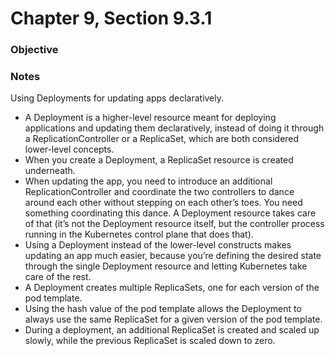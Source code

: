 # Chapter 9, Section 9.3.1

### Objective

### Notes
Using Deployments for updating apps declaratively.

* A Deployment is a higher-level resource meant for deploying applications and updating them declaratively, instead of doing it through a ReplicationController or a ReplicaSet, which are both considered lower-level concepts.
* When you create a Deployment, a ReplicaSet resource is created underneath.
* When updating the app, you need to introduce an additional ReplicationController and coordinate the two controllers to dance around each other without stepping on each other’s toes. You need something coordinating this dance. A Deployment resource takes care of that (it’s not the Deployment resource itself, but the controller process running in the Kubernetes control plane that does that).
* Using a Deployment instead of the lower-level constructs makes updating an app much easier, because you’re defining the desired state through the single Deployment resource and letting Kubernetes take care of the rest.
* A Deployment creates multiple ReplicaSets, one for each version of the pod template.
* Using the hash value of the pod template allows the Deployment to always use the same ReplicaSet for a given version of the pod template.
* During a deployment, an additional ReplicaSet is created and scaled up slowly, while the previous ReplicaSet is scaled down to zero.

